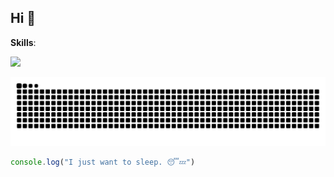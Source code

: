 ## Hi 👋

**Skills**:

<p align="left">
  <a href="#">
    <img style="height: 42px" src="https://skillicons.dev/icons?i=ts,js,sass,tailwind,py,rust,wasm,react,vue,fastapi,vite,vitest,docker&theme=light" />
  </a>
</p>

[![github contribution grid snake animation](https://raw.githubusercontent.com/Akagi201/Akagi201/output/github-contribution-grid-snake.svg#gh-light-mode-only)](https://github.com/Hazi7)

```js
console.log("I just want to sleep. 😴💤")
```
